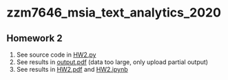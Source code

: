 # zzm7646_msia_text_analytics_2020


## Homework 2

1. See source code in [HW2.py](./HW2.py)
2. See results in [output.pdf](./output.txt)   (data too large, only upload partial output)
2. See results in [HW2.pdf](./HW2.pdf) and [HW2.ipynb](./HW2.ipynb)
